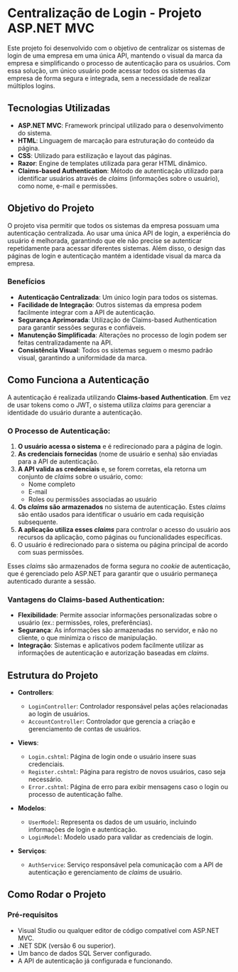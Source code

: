 # Centralização de Login - Projeto ASP.NET MVC

Este projeto foi desenvolvido com o objetivo de centralizar os sistemas de login de uma empresa em uma única API, mantendo o visual da marca da empresa e simplificando o processo de autenticação para os usuários. Com essa solução, um único usuário pode acessar todos os sistemas da empresa de forma segura e integrada, sem a necessidade de realizar múltiplos logins.

## Tecnologias Utilizadas

- **ASP.NET MVC**: Framework principal utilizado para o desenvolvimento do sistema.
- **HTML**: Linguagem de marcação para estruturação do conteúdo da página.
- **CSS**: Utilizado para estilização e layout das páginas.
- **Razor**: Engine de templates utilizada para gerar HTML dinâmico.
- **Claims-based Authentication**: Método de autenticação utilizado para identificar usuários através de *claims* (informações sobre o usuário), como nome, e-mail e permissões.

## Objetivo do Projeto

O projeto visa permitir que todos os sistemas da empresa possuam uma autenticação centralizada. Ao usar uma única API de login, a experiência do usuário é melhorada, garantindo que ele não precise se autenticar repetidamente para acessar diferentes sistemas. Além disso, o design das páginas de login e autenticação mantém a identidade visual da marca da empresa.

### Benefícios

- **Autenticação Centralizada**: Um único login para todos os sistemas.
- **Facilidade de Integração**: Outros sistemas da empresa podem facilmente integrar com a API de autenticação.
- **Segurança Aprimorada**: Utilização de Claims-based Authentication para garantir sessões seguras e confiáveis.
- **Manutenção Simplificada**: Alterações no processo de login podem ser feitas centralizadamente na API.
- **Consistência Visual**: Todos os sistemas seguem o mesmo padrão visual, garantindo a uniformidade da marca.

## Como Funciona a Autenticação

A autenticação é realizada utilizando **Claims-based Authentication**. Em vez de usar tokens como o JWT, o sistema utiliza *claims* para gerenciar a identidade do usuário durante a autenticação.

### O Processo de Autenticação:

1. **O usuário acessa o sistema** e é redirecionado para a página de login.
2. **As credenciais fornecidas** (nome de usuário e senha) são enviadas para a API de autenticação.
3. **A API valida as credenciais** e, se forem corretas, ela retorna um conjunto de *claims* sobre o usuário, como:
   - Nome completo
   - E-mail
   - Roles ou permissões associadas ao usuário
4. **Os *claims* são armazenados** no sistema de autenticação. Estes *claims* são então usados para identificar o usuário em cada requisição subsequente.
5. **A aplicação utiliza esses *claims*** para controlar o acesso do usuário aos recursos da aplicação, como páginas ou funcionalidades específicas.
6. O usuário é redirecionado para o sistema ou página principal de acordo com suas permissões.

Esses *claims* são armazenados de forma segura no *cookie* de autenticação, que é gerenciado pelo ASP.NET para garantir que o usuário permaneça autenticado durante a sessão.

### Vantagens do Claims-based Authentication:

- **Flexibilidade**: Permite associar informações personalizadas sobre o usuário (ex.: permissões, roles, preferências).
- **Segurança**: As informações são armazenadas no servidor, e não no cliente, o que minimiza o risco de manipulação.
- **Integração**: Sistemas e aplicativos podem facilmente utilizar as informações de autenticação e autorização baseadas em *claims*.

## Estrutura do Projeto

- **Controllers**:
  - `LoginController`: Controlador responsável pelas ações relacionadas ao login de usuários.
  - `AccountController`: Controlador que gerencia a criação e gerenciamento de contas de usuários.
  
- **Views**:
  - `Login.cshtml`: Página de login onde o usuário insere suas credenciais.
  - `Register.cshtml`: Página para registro de novos usuários, caso seja necessário.
  - `Error.cshtml`: Página de erro para exibir mensagens caso o login ou processo de autenticação falhe.
  
- **Modelos**:
  - `UserModel`: Representa os dados de um usuário, incluindo informações de login e autenticação.
  - `LoginModel`: Modelo usado para validar as credenciais de login.

- **Serviços**:
  - `AuthService`: Serviço responsável pela comunicação com a API de autenticação e gerenciamento de *claims* de usuário.

## Como Rodar o Projeto

### Pré-requisitos

- Visual Studio ou qualquer editor de código compatível com ASP.NET MVC.
- .NET SDK (versão 6 ou superior).
- Um banco de dados SQL Server configurado.
- A API de autenticação já configurada e funcionando.
